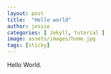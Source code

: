 ```yaml
---
layout: post
title:  "Hello world"
author: jessie
categories: [ Jekyll, tutorial ]
image: assets/images/home.jpg
tags: [sticky]
---
```


Hello World.
